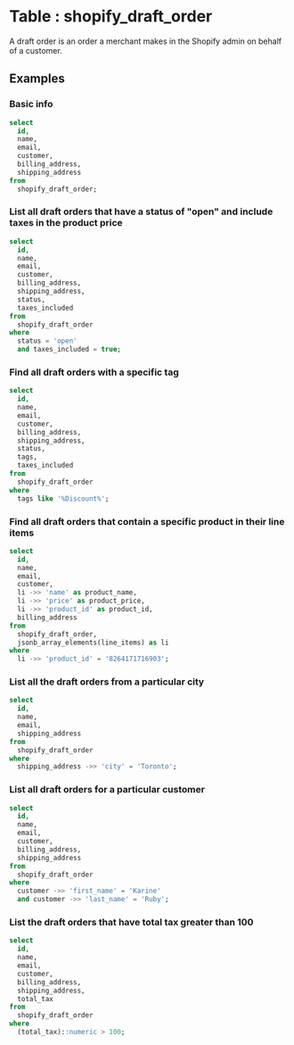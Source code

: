 # Table : shopify_draft_order

A draft order is an order a merchant makes in the Shopify admin on behalf of a customer.

## Examples

### Basic info

```sql
select
  id,
  name,
  email,
  customer,
  billing_address,
  shipping_address
from
  shopify_draft_order;
```

### List all draft orders that have a status of "open" and include taxes in the product price

```sql
select
  id,
  name,
  email,
  customer,
  billing_address,
  shipping_address,
  status,
  taxes_included
from
  shopify_draft_order
where
  status = 'open'
  and taxes_included = true;
```

### Find all draft orders with a specific tag

```sql
select
  id,
  name,
  email,
  customer,
  billing_address,
  shipping_address,
  status,
  tags,
  taxes_included
from
  shopify_draft_order
where
  tags like '%Discount%';
```

### Find all draft orders that contain a specific product in their line items

```sql
select
  id,
  name,
  email,
  customer,
  li ->> 'name' as product_name,
  li ->> 'price' as product_price,
  li ->> 'product_id' as product_id,
  billing_address
from
  shopify_draft_order,
  jsonb_array_elements(line_items) as li
where
  li ->> 'product_id' = '8264171716903';
```

### List all the draft orders from a particular city

```sql
select
  id,
  name,
  email,
  shipping_address
from
  shopify_draft_order
where
  shipping_address ->> 'city' = 'Toronto';
```

### List all draft orders for a particular customer

```sql
select
  id,
  name,
  email,
  customer,
  billing_address,
  shipping_address
from
  shopify_draft_order
where
  customer ->> 'first_name' = 'Karine'
  and customer ->> 'last_name' = 'Ruby';
```

### List the draft orders that have total tax greater than 100

```sql
select
  id,
  name,
  email,
  customer,
  billing_address,
  shipping_address,
  total_tax
from
  shopify_draft_order
where
  (total_tax)::numeric > 100;
```